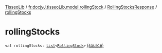 [TisseoLib](../../index.md) / [fr.docjyJ.tisseoLib.model.rollingStock](../index.md) / [RollingStocksResponse](index.md) / [rollingStocks](./rolling-stocks.md)

# rollingStocks

`val rollingStocks: `[`List`](https://kotlinlang.org/api/latest/jvm/stdlib/kotlin.collections/-list/index.html)`<`[`RollingStock`](../-rolling-stock/index.md)`>` [(source)](https://github.com/docjyJ/TisseoLib/tree/master/src/main/kotlin/fr/docjyJ/tisseoLib/model/rollingStock/RollingStocksResponse.kt#L7)
